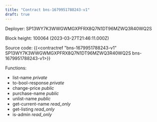 ```yaml
---
title: "Contract bns-1679951788243-v1"
draft: true
---
```

Deployer: SP13WY7K3WWGWMGXPFRX8Q7N1DT96MZWQ3R40WQ2S


 



Block height: 100064 (2023-03-27T21:46:11.000Z)

Source code: {{<contractref "bns-1679951788243-v1" SP13WY7K3WWGWMGXPFRX8Q7N1DT96MZWQ3R40WQ2S bns-1679951788243-v1>}}

Functions:

* list-name _private_
* to-bool-response _private_
* change-price _public_
* purchase-name _public_
* unlist-name _public_
* get-current-name _read_only_
* get-listing _read_only_
* is-admin _read_only_

